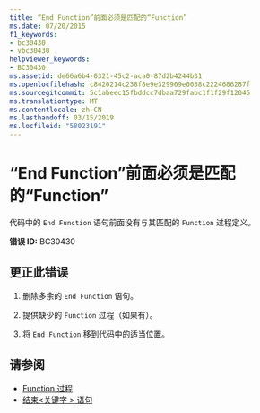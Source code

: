 ```yaml
---
title: “End Function”前面必须是匹配的“Function”
ms.date: 07/20/2015
f1_keywords:
- bc30430
- vbc30430
helpviewer_keywords:
- BC30430
ms.assetid: de66a6b4-0321-45c2-aca0-87d2b4244b31
ms.openlocfilehash: c8420214c238f8e9e329909e0058c2224686287f
ms.sourcegitcommit: 5c1abeec15fbddcc7dbaa729fabc1f1f29f12045
ms.translationtype: MT
ms.contentlocale: zh-CN
ms.lasthandoff: 03/15/2019
ms.locfileid: "58023191"
---
```

# <a name="end-function-must-be-preceded-by-a-matching-function"></a>“End Function”前面必须是匹配的“Function”
代码中的 `End Function` 语句前面没有与其匹配的 `Function` 过程定义。  
  
 **错误 ID:** BC30430  
  
## <a name="to-correct-this-error"></a>更正此错误  
  
1.  删除多余的 `End Function` 语句。  
  
2.  提供缺少的 `Function` 过程（如果有）。  
  
3.  将 `End Function` 移到代码中的适当位置。  
  
## <a name="see-also"></a>请参阅

- [Function 过程](../../visual-basic/programming-guide/language-features/procedures/function-procedures.md)
- [结束\<关键字 > 语句](../../visual-basic/language-reference/statements/end-keyword-statement.md)
